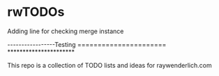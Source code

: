 # rwTODOs
Adding line for checking merge instance

-----------------Testing ====================== **********************

This repo is a collection of TODO lists and ideas for raywenderlich.com
